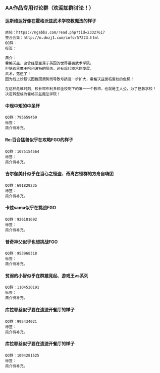 ### AA作品专用讨论群（欢迎加群讨论！）



#### 达斯维达好像在霍格沃兹武术学校教魔法的样子

```
原帖：https://ngabbs.com/read.php?tid=23327617
整合合集：http://m.dmzj1.com/info/57223.html
QQ群：
标签：

简介：
霍格沃兹，这曾经是坐落于英国的世界最强武术学院。
但随着黑魔王哈利波特的陨落，还有现代技术的发展，
武术，落伍了！
因为线上炒股试图挽回颓势而导致亏损进一步扩大，霍格沃兹面临废校的危机！

在这种危难时刻，校长邓布利多和全校剩下的唯一一个教师，也就是主人公，为了拯救学校！
决定转型成为霍格沃兹魔法学院！

```

#### 中规中矩的中圣杯

```
QQ群：795659459
标签：
简介待补充。
```

#### Re:百合猛兽似乎在攻略FGO的样子

```
QQ群：1075154564
标签：
简介待补充。
```

#### 吉尔伽美什似乎在当心之怪盗、奇离古怪群的方舟自嗨团

```
QQ群：691829235
标签：
简介待补充。
```

#### 卡兹sama似乎在挑战FGO

```
QQ群：926101692
标签：
简介待补充。
```

#### 普奇神父似乎也想挑战FGO

```
QQ群：953968318
标签：
简介待补充。
```

#### 贫弱的小智似乎在群雄竞起、游戏王vs系列

```
QQ群：1104520191
标签：
简介待补充。
```

#### 库拉耶丝似乎要在遗迹开餐厅的样子

```
QQ群：995434021
标签：
简介待补充。
```

#### 库拉耶丝似乎要在遗迹开餐厅的样子

```
QQ群：1094281525
标签：
简介待补充。
```
